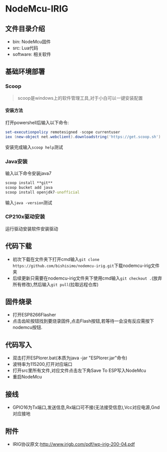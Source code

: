 # NodeMcu-IRIG
## 文件目录介绍
- bin: NodeMcu固件
- src: Lua代码
- software: 相关软件
## 基础环境部署
### Scoop
> scoop是windows上的软件管理工具,对于小白可以一键安装配置
#### 安装方法
打开powershell后输入以下命令:
```powershell
set-executionpolicy remotesigned -scope currentuser
iex (new-object net.webclient).downloadstring('https://get.scoop.sh')
```
安装完成输入`scoop help`测试
### Java安装
输入以下命令安装java7
```cmd
scoop install **git**
scoop bucket add java
scoop install openjdk7-unofficial
```
输入`java -version`测试
### CP210x驱动安装
运行驱动安装软件安装驱动
## 代码下载
- 初次下载在文件夹下打开cmd输入`git clone https://github.com/bishisimo/nodemcu-irig.git`下载nodemcu-irig文件夹
- 后续更新只需要在nodemcu-irig文件夹下使用cmd输入`git checkout .`(放弃所有修改),然后输入`git pull`(拉取远程仓库)
## 固件烧录
- 打开ESP8266Flasher
- 点击齿轮按钮找到要烧录固件,点击Flash按钮,若等待一会没有反应需按下nodemcu按钮.
## 代码写入
- 双击打开ESPlorer.bat(本质为java -jar "ESPlorer.jar"命令)
- 波特率为115200,打开对应端口
- 打开src里所有文件,对应文件点击左下角Save To ESP写入NodeMcu
- 重启NodeMcu
## 接线
- GPIO16为Tx端口,发送信息,Rx端口可不接(无法接受信息),Vcc对应电源,Gnd对应接地
## 附件
- IRIG协议原文:http://www.irigb.com/pdf/wp-irig-200-04.pdf